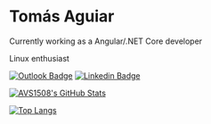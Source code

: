 # Tomás Aguiar

Currently working as a Angular/.NET Core developer

Linux enthusiast

[![Outlook Badge](https://img.shields.io/badge/-tomas.aguiar@oulook.com-c14438?style=flat-square&logo=Outlook&logo=Outlook&logoColor=blue&link=mailto:tomas.aguiar@outlook.com)](mailto:tomas.aguiar@outlook.com)
[![Linkedin Badge](https://img.shields.io/badge/-Tomás%20Aguiar-blue?style=flat-square&logo=Linkedin&logoColor=white&link=https://www.linkedin.com/in/tomashbaguiar/)](https://www.linkedin.com/in/tomashbaguiar/)

[![AVS1508's GitHub Stats](https://github-readme-stats.vercel.app/api?username=anzolin&count_private=true&include_all_commits=true&show_icons=true)](https://github.com/tomas-aguiar)

[![Top Langs](https://github-readme-stats.vercel.app/api/top-langs/?username=tomas-aguiar&langs_count=10&count_private=true&include_all_commits=true&show_icons=true)](https://github.com/anuraghazra/github-readme-stats)

